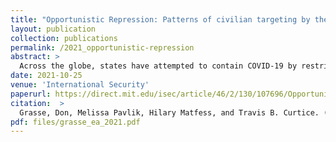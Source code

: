 ```yaml
---
title: "Opportunistic Repression: Patterns of civilian targeting by the state in response to COVID-19"
layout: publication
collection: publications
permalink: /2021_opportunistic-repression
abstract: > 
  Across the globe, states have attempted to contain COVID-19 by restricting movement, closing schools and businesses, and banning large gatherings. Such measures have expanded the degree of sanctioned state intervention into civilians' lives. But existing theories of preventive and responsive repression cannot explain why some countries experienced surges in repression after states in Africa initiated COVID-19-related lockdowns. While responsive repression occurs when states quell protests or riots, "opportunistic repression" arises when states use crises to suppress the political opposition. An examination of the relationship between COVID-19 shutdown policies and state violence against civilians in Africa tests this theory of opportunistic repression. Findings reveal a large and statistically significant relationship between shutdowns and repression, which holds after conditioning for the spread and lethality of the disease within-country and over time. A subnational case study of repression in Uganda provides evidence that the increase in repression appears to be concentrated in opposition areas that showed less support for Yoweri Museveni in the 2016 elections. Opportunistic repression provides a better explanation than theories of preventive or responsive repression for why Uganda experienced a surge in repression in 2020 and in what areas. The results have implications for theories of repression, authoritarian survival, the politics of emergency, and security.
date: 2021-10-25
venue: 'International Security'
paperurl: https://direct.mit.edu/isec/article/46/2/130/107696/Opportunistic-Repression-Civilian-Targeting-by-the
citation:  > 
  Grasse, Don, Melissa Pavlik, Hilary Matfess, and Travis B. Curtice. (2021)."Opportunistic Repression: Patterns of civilian targeting by the state in response to COVID-19." <i>International Security</i>. 46(2): 130-165. DOI: https://doi.org/10.1162/isec_a_00419
pdf: files/grasse_ea_2021.pdf
---
```

